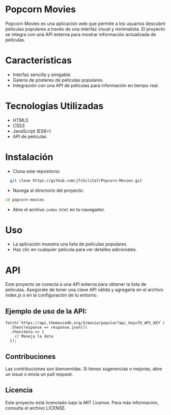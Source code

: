 # Popcorn Movies
Popcorn Movies es una aplicación web que permite a los usuarios descubrir películas populares a través de una interfaz visual y minimalista. El proyecto se integra con una API externa para mostrar información actualizada de películas.

# Características
- Interfaz sencilla y amigable.
- Galería de pósteres de películas populares.
- Integración con una API de películas para información en tiempo real.

 # Tecnologías Utilizadas
- HTML5
- CSS3
- JavaScript (ES6+)
- API de películas

# Instalación

- Clona este repositorio:

```bash
  git clone https://github.com/jfchilito7/Popcorn-Movies.git

```
- Navega al directorio del proyecto:

```bash
cd popcorn-movies

```
- Abre el archivo ```index.html``` en tu navegador.

# Uso
- La aplicación muestra una lista de películas populares.
- Haz clic en cualquier película para ver detalles adicionales.

# API
Este proyecto se conecta a una API externa para obtener la lista de películas. Asegúrate de tener una clave API válida y agregarla en el archivo index.js o en la configuración de tu entorno.

## Ejemplo de uso de la API:
```
fetch(`https://api.themoviedb.org/3/movie/popular?api_key=TU_API_KEY`)
  .then(response => response.json())
  .then(data => {
    // Maneja la data
  });
```
## Contribuciones
Las contribuciones son bienvenidas. Si tienes sugerencias o mejoras, abre un issue o envía un pull request.

## Licencia
Este proyecto está licenciado bajo la MIT License. Para más información, consulta el archivo LICENSE.
